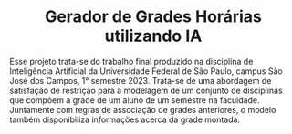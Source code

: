 <h1 align="center">Gerador de Grades Horárias utilizando IA</h1>
Esse projeto trata-se do trabalho final produzido na disciplina de Inteligência Artificial da Universidade Federal de São Paulo, campus Sâo José dos Campos, 1° semestre 2023. Trata-se de uma abordagem de satisfação de restrição para a modelagem de um conjunto de disciplinas que compõem a grade de um aluno de um semestre na faculdade. Juntamente com regras de associação de grades anteriores, o modelo também disponibiliza informações acerca da grade montada. 

